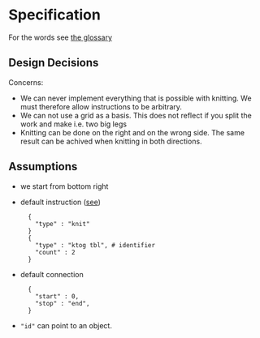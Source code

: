 Specification
=============

For the words see [the glossary](https://github.com/AllYarnsAreBeautiful/ayab-desktop/wiki/Glossary)

Design Decisions
----------------

Concerns:

- We can never implement everything that is possible with knitting. We must therefore allow instructions to be arbitrary.
- We can not use a grid as a basis. This does not reflect if you split the work and make i.e. two big legs
- Knitting can be done on the right and on the wrong side. The same result can be achived when knitting in both directions. 

Assumptions
-----------

- we start from bottom right
- default instruction ([see](https://github.com/AllYarnsAreBeautiful/ayab-desktop/wiki/2016-05-25---Knitting-pattern))

        {
          "type" : "knit"
        }
        {
          "type" : "ktog tbl", # identifier
          "count" : 2
        }
    
- default connection

        {
          "start" : 0,
          "stop" : "end", 
        }
        
- `"id"` can point to an object.


